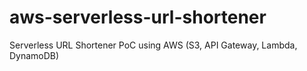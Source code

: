 # aws-serverless-url-shortener
Serverless URL Shortener PoC using AWS (S3, API Gateway, Lambda, DynamoDB)
